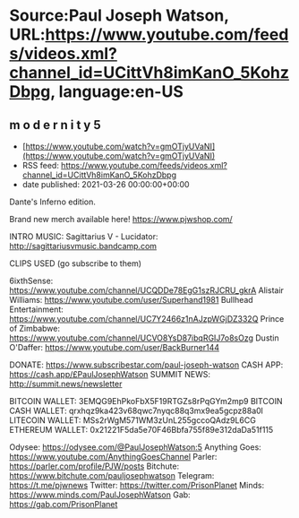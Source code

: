 # Source:Paul Joseph Watson, URL:https://www.youtube.com/feeds/videos.xml?channel_id=UCittVh8imKanO_5KohzDbpg, language:en-US

## m o d e r n i t y 5
 - [https://www.youtube.com/watch?v=gmOTjyUVaNI](https://www.youtube.com/watch?v=gmOTjyUVaNI)
 - RSS feed: https://www.youtube.com/feeds/videos.xml?channel_id=UCittVh8imKanO_5KohzDbpg
 - date published: 2021-03-26 00:00:00+00:00

Dante's Inferno edition.

Brand new merch available here! https://www.pjwshop.com/

INTRO MUSIC: Sagittarius V - Lucidator: http://sagittariusvmusic.bandcamp.com

CLIPS USED (go subscribe to them)

6ixthSense: https://www.youtube.com/channel/UCQDDe78EgG1szRJCRU_gkrA
Alistair Williams: https://www.youtube.com/user/Superhand1981
Bullhead Entertainment: https://www.youtube.com/channel/UC7Y2466z1nAJzpWGjDZ332Q
Prince of Zimbabwe: https://www.youtube.com/channel/UCVO8YsD87ibqRGIJ7o8sOzg
Dustin O'Daffer: https://www.youtube.com/user/BackBurner144

DONATE: https://www.subscribestar.com/paul-joseph-watson
CASH APP: https://cash.app/£PaulJosephWatson
SUMMIT NEWS: http://summit.news/newsletter

BITCOIN WALLET: 3EMQG9EhPkoFbX5F19RTGZs8rPqGYm2mp9
BITCOIN CASH WALLET: qrxhqz9ka423v68qwc7nyqc88q3mx9ea5gcpz88a0l
LITECOIN WALLET: MSs2rWgM571WM3zUnL255gccoQAdz9L6CG
ETHEREUM WALLET: 0x21221F5da5e70F46Bbfa755f89e312daDa51f115 

Odysee: https://odysee.com/@PaulJosephWatson:5
Anything Goes: https://www.youtube.com/AnythingGoesChannel
Parler: https://parler.com/profile/PJW/posts
Bitchute: https://www.bitchute.com/pauljosephwatson
Telegram: https://t.me/pjwnews
Twitter: https://twitter.com/PrisonPlanet
Minds: https://www.minds.com/PaulJosephWatson
Gab: https://gab.com/PrisonPlanet

